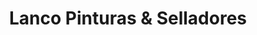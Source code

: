 ---
title: "Lanco Pinturas & Selladores"
url: /paraiso/lanco-pinturas-und-selladores/
shop: Farben
---